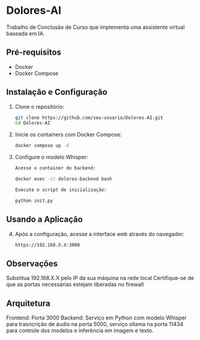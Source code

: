 # Dolores-AI

Trabalho de Conclusão de Curso que implementa uma assistente virtual baseada em IA.

## Pré-requisitos
- Docker
- Docker Compose

## Instalação e Configuração

1. Clone o repositório:
    ```bash
    git clone https://github.com/seu-usuario/Dolores-AI.git
    cd Dolores-AI
    ```

2. Inicie os containers com Docker Compose:
    ```bash
    docker compose up -d
    ```

3. Configure o modelo Whisper:
    ```bash
   Acesse o container do backend:
    
    docker exec -it dolores-backend bash

    Execute o script de inicialização:

    python init.py

## Usando a Aplicação
4. Após a configuração, acesse a interface web através do navegador:
    ```bash
    https://192.168.X.X:3000

## Observações
Substitua 192.168.X.X pelo IP da sua máquina na rede local
Certifique-se de que as portas necessárias estejam liberadas no firewall
## Arquitetura
Frontend: Porta 3000
Backend: Serviço em Python com modelo Whisper para trasncrição de áudio na porta 5000, serviço ollama na porta 11434 para controle dos modelos e inferência em imagem e texto.
